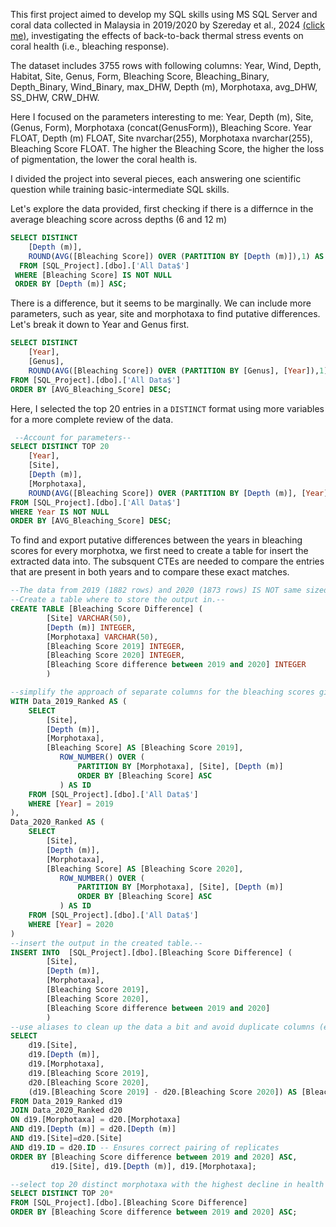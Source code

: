 This first project aimed to develop my SQL skills using MS SQL Server and coral data collected in Malaysia in 2019/2020 by Szereday et al., 2024 <a href="https://doi.org/10.1007/s00227-024-04495-2" >(click me)</a>, investigating the effects of back-to-back thermal stress events on coral health (i.e., bleaching response).

The dataset includes 3755 rows with following columns:
Year,
Wind,
Depth,
Habitat,
Site,
Genus,
Form,
Bleaching Score,
Bleaching_Binary,
Depth_Binary,
Wind_Binary,
max_DHW,
Depth (m),
Morphotaxa,
avg_DHW,
SS_DHW,
CRW_DHW.

Here I focused on the parameters interesting to me: Year, Depth (m), Site, (Genus, Form), Morphotaxa (concat(GenusForm)), Bleaching Score.
Year FLOAT,
Depth (m) FLOAT,
Site nvarchar(255),
Morphotaxa nvarchar(255),
Bleaching Score FLOAT.
The higher the Bleaching Score, the higher the loss of pigmentation, the lower the coral health is.

I divided the project into several pieces, each answering one scientific question while training basic-intermediate SQL skills.


Let's explore the data provided, first checking if there is a differnce in the average bleaching score across depths (6 and 12 m)
```SQL
SELECT DISTINCT
	[Depth (m)],
	ROUND(AVG([Bleaching Score]) OVER (PARTITION BY [Depth (m)]),1) AS [AVG_Bleaching_Score]
  FROM [SQL_Project].[dbo].['All Data$']
 WHERE [Bleaching Score] IS NOT NULL
 ORDER BY [Depth (m)] ASC;
```
There is a difference, but it seems to be marginally. We can include more parameters, such as year, site and morphotaxa to find putative differences. 
Let's break it down to Year and Genus first.
```SQL
SELECT DISTINCT 
	[Year],	
	[Genus],
	ROUND(AVG([Bleaching Score]) OVER (PARTITION BY [Genus], [Year]),1) AS AVG_Bleaching_Score
FROM [SQL_Project].[dbo].['All Data$']
ORDER BY [AVG_Bleaching_Score] DESC;
```
Here, I selected the top 20 entries in a `DISTINCT` format using more variables for a more complete review of the data.
```SQL
 --Account for parameters--
SELECT DISTINCT TOP 20
	[Year],	
	[Site],
	[Depth (m)],
	[Morphotaxa],
	ROUND(AVG([Bleaching Score]) OVER (PARTITION BY [Depth (m)], [Year], [Site], [Morphotaxa]), 1) AS [AVG_Bleaching_Score]
FROM [SQL_Project].[dbo].['All Data$']
WHERE Year IS NOT NULL
ORDER BY [AVG_Bleaching_Score] DESC;
```
To find and export putative differences between the years in bleaching scores for every morphotxa, we first need to create a table for insert the extracted data into. The subsquent CTEs are needed to compare the entries that are present in both years and to compare these exact matches. 
```SQL
--The data from 2019 (1882 rows) and 2020 (1873 rows) IS NOT same sized. As I want to compare the same genus / morphotaxa entry across year, a continuous ID within Morphotaxa can help, using the row_number() function within a CTE for each year.--
--Create a table where to store the output in.--
CREATE TABLE [Bleaching Score Difference] (
		[Site] VARCHAR(50),
		[Depth (m)] INTEGER,
		[Morphotaxa] VARCHAR(50),
		[Bleaching Score 2019] INTEGER,
		[Bleaching Score 2020] INTEGER,
		[Bleaching Score difference between 2019 and 2020] INTEGER
		)

--simplify the approach of separate columns for the bleaching scores given in year 2019 and 2020 as well as assigned IDs to compare the same IDs within parameters with one another.--
WITH Data_2019_Ranked AS (
    SELECT 	
		[Site],
		[Depth (m)],
		[Morphotaxa],
		[Bleaching Score] AS [Bleaching Score 2019],
           ROW_NUMBER() OVER (
               PARTITION BY [Morphotaxa], [Site], [Depth (m)]
               ORDER BY [Bleaching Score] ASC
           ) AS ID
    FROM [SQL_Project].[dbo].['All Data$']
	WHERE [Year] = 2019
),
Data_2020_Ranked AS (
    SELECT 
		[Site],
		[Depth (m)],
		[Morphotaxa],
		[Bleaching Score] AS [Bleaching Score 2020],
           ROW_NUMBER() OVER (
               PARTITION BY [Morphotaxa], [Site], [Depth (m)] 
               ORDER BY [Bleaching Score] ASC
           ) AS ID
    FROM [SQL_Project].[dbo].['All Data$']
	WHERE [Year] = 2020
)
--insert the output in the created table.--
INSERT INTO  [SQL_Project].[dbo].[Bleaching Score Difference] (
		[Site],
		[Depth (m)],
		[Morphotaxa],
		[Bleaching Score 2019],
		[Bleaching Score 2020],
		[Bleaching Score difference between 2019 and 2020]
		)
--use aliases to clean up the data a bit and avoid duplicate columns (e.g., Form 2019, Form 2020).--
SELECT 
    d19.[Site], 
    d19.[Depth (m)], 
    d19.[Morphotaxa],
    d19.[Bleaching Score 2019], 
    d20.[Bleaching Score 2020],
    (d19.[Bleaching Score 2019] - d20.[Bleaching Score 2020]) AS [Bleaching Score difference between 2019 and 2020]
FROM Data_2019_Ranked d19
JOIN Data_2020_Ranked d20
ON d19.[Morphotaxa] = d20.[Morphotaxa]
AND d19.[Depth (m)] = d20.[Depth (m)]
AND d19.[Site]=d20.[Site]
AND d19.ID = d20.ID -- Ensures correct pairing of replicates
ORDER BY [Bleaching Score difference between 2019 and 2020] ASC, 
         d19.[Site], d19.[Depth (m)], d19.[Morphotaxa];

--select top 20 distinct morphotaxa with the highest decline in health between 2019 and 2020.--
SELECT DISTINCT TOP 20*
FROM [SQL_Project].[dbo].[Bleaching Score Difference]
ORDER BY [Bleaching Score difference between 2019 and 2020] ASC;
```
